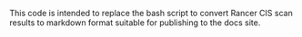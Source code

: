This code is intended to replace the bash script to convert Rancer CIS scan results to markdown format suitable for publishing to the docs site. 
